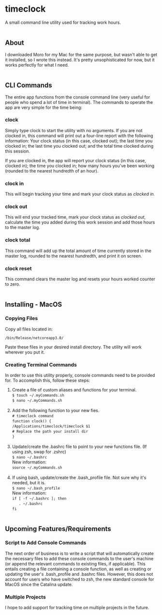 # timeclock
A small command line utility used for tracking work hours.
<br>
<br>

## About
I downloaded Moro for my Mac for the same purpose, but wasn't able to get it installed, so I wrote this instead. It's pretty unsophisticated for now, but it works perfectly for what I need.
<br>
<br>

## CLI Commands
The entire app functions from the console command line (very useful for people who spend a lot of time in terminal). The commands to operate the app are very simple for the time being:

### clock
Simply type clock to start the utility with no arguments. If you are not clocked in, this command will print out a four-line report with the following information: Your clock status (in this case, clocked out); the last time you clocked in; the last time you clocked out; and the total time clocked during this session.

If you are clocked in, the app will report your clock status (in this case, clocked in); the time you clocked in; how many hours you've been working (rounded to the nearest hundredth of an hour).

### clock in
This will begin tracking your time and mark your clock status as *clocked in.*

### clock out
This will end your tracked time, mark your clock status as *clocked out*, calculate the time you added during this work session and add those hours to the master log.

### clock total
This command will add up the total amount of time currently stored in the master log, rounded to the nearest hundredth, and print it on screen.

### clock reset
This command clears the master log and resets your hours worked counter to zero.
<br>
<br>

## Installing - MacOS
### Copying Files
Copy all files located in:

`/bin/Release/netcoreapp3.0/`

Paste these files in your desired install directory. The utility will work wherever you put it.

### Creating Terminal Commands
In order to use this utility properly, console commands need to be provided for. To accomplish this, follow these steps:

1. Create a file of custom aliases and functions for your terminal.<br>
   `$ touch ~/.myCommands.sh`<br>
   `$ nano ~/.myCommands.sh`<br><br>
2. Add the following function to your new fies.<br>
   `# timeclock command`<br>
   `function clock() {`<br>
   `/Applications/timeclock/timeclock $1`<br>
   `# Replace the path your install dir`<br>
   `}`<br><br>
3. Update/create the .bashrc file to point to your new functions file. (If using zsh, swap for .zshrc)<br>
   `$ nano ~/.bashrc`<br>
   New information:<br>
   `source ~/.myCommands.sh`<br><br>
4. If using bash, update/create the .bash_profile file. Not sure why it's needed, but it is.<br>
   `$ nano ~/.bash_profile`<br>
   New information:<br>
   `if [ -f ~/.bashrc ]; then`<br>
   `   . ~/.bashrc`<br>
   `fi`<br><br>

## Upcoming Features/Requirements
### Script to Add Console Commands
The next order of business is to write a script that will automatically create the necessary files to add these console commands to the user's machine (or append the relevant commands to existing files, if applicable). This entails creating a file containing a console function, as well as creating or updating the user's .bash_profile and .bashrc files. However, this does not account for users who have switched to zsh, the new standard console for MacOS since the Catalina update.

### Multiple Projects
I hope to add support for tracking time on multiple projects in the future.
